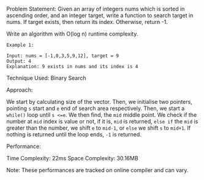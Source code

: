 Problem Statement: Given an array of integers nums which is sorted in ascending order, and an integer target, write a function to search target in nums. If target exists, then return its index. Otherwise, return -1.

Write an algorithm with O(log n) runtime complexity.

```
Example 1:

Input: nums = [-1,0,3,5,9,12], target = 9
Output: 4
Explanation: 9 exists in nums and its index is 4
```

Technique Used: Binary Search

Approach:

We start by calculating size of the vector. Then, we initialise two pointers, pointing `s` start and `e` end of search area respectively. Then, we start a `while()` loop until `s <=e`. We then find, the `mid` middle point. We check if the number at `mid` index is value or not, if it is, `mid` is returned, `else if` the `mid` is greater than the number, we shift `e` to `mid-1`, or `else` we shift `s` to `mid+1`. If nothing is returned until the loop ends, `-1` is returned.

Performance:

Time Complexity: 22ms
Space Complexity: 30.16MB

Note: These performances are tracked on online compiler and can vary.
